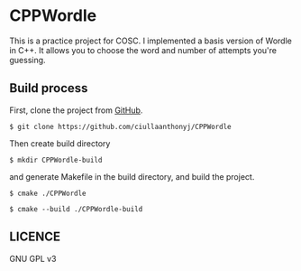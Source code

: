 CPPWordle
=============

This is a practice project for COSC. I implemented a basis version of Wordle
in C++. It allows you to choose the word and number of attempts you're guessing.

Build process
-------------
First, clone the project from
[GitHub](https://github.com/ciullaanthonyj/CPPWordle).

```
$ git clone https://github.com/ciullaanthonyj/CPPWordle
```

Then create build directory

```
$ mkdir CPPWordle-build
```

and generate Makefile in the build directory, and build the project.

```
$ cmake ./CPPWordle
```
```
$ cmake --build ./CPPWordle-build
```
LICENCE
-------
GNU GPL v3
